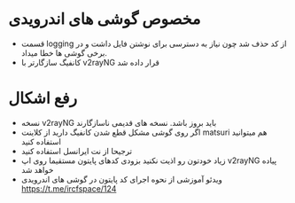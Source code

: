 # مخصوص گوشی های اندرویدی
- قسمت logging از کد حذف شد چون نیاز به دسترسی برای نوشتن فایل داشت و در برخی گوشی ها خطا میداد.
- کانفیگ سازگارتر با v2rayNG قرار داده شد

# رفع اشکال
- نسخه v2rayNG باید بروز باشد. نسخه های قدیمی ناسازگارند
- اگر روی گوشی مشکل قطع شدن کانفیگ دارید از کلاینت matsuri هم میتوانید استفاده کنید
- ترجیحا از نت ایرانسل استفاده کنید
- زیاد خودتون رو اذیت نکنید بزودی کدهای پایتون مستقیما روی اپ v2rayNG پیاده خواهد شد 
- ویدئو آموزشی از نحوه اجرای کد پایتون در گوشی های اندرویدی https://t.me/ircfspace/124
